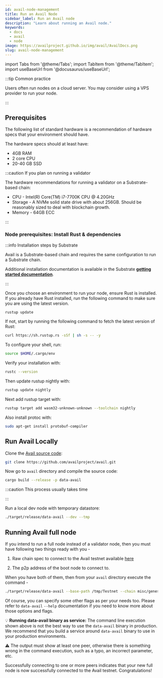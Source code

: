 ```yaml
---
id: avail-node-management
title: Run an Avail Node
sidebar_label: Run an Avail node
description: "Learn about running an Avail node."
keywords:
  - docs
  - avail
  - node
image: https://availproject.github.io/img/avail/AvailDocs.png
slug: avail-node-management
---
```

import Tabs from '@theme/Tabs';
import TabItem from '@theme/TabItem';
import useBaseUrl from '@docusaurus/useBaseUrl';

:::tip Common practice

Users often run nodes on a cloud server. You may consider using a VPS provider to run your node.

:::

## Prerequisites

The following list of standard hardware is a recommendation of hardware specs that your environment should
have.

The hardware specs should at least have:

* 4GB RAM
* 2 core CPU
* 20-40 GB SSD

:::caution If you plan on running a validator

The hardware recommendations for running a validator on a Substrate-based chain:

* CPU - Intel(R) Core(TM) i7-7700K CPU @ 4.20GHz
* Storage - A NVMe solid state drive with about 256GB. Should be reasonably sized to deal with
  blockchain growth.
* Memory - 64GB ECC

:::

### Node prerequisites: Install Rust & dependencies

:::info Installation steps by Substrate

Avail is a Substrate-based chain and requires the same configuration to run a Substrate chain.

Additional installation documentation is available in the Substrate
**[getting started documentation](https://docs.substrate.io/v3/getting-started/installation/)**.

:::

Once you choose an environment to run your node, ensure Rust is installed.
If you already have Rust installed, run the following command to make sure you are using the latest version.

```sh
rustup update
```

If not, start by running the following command to fetch the latest version of Rust:

```sh
curl https://sh.rustup.rs -sSf | sh -s -- -y
```

To configure your shell, run:

```sh
source $HOME/.cargo/env
```

Verify your installation with:

```sh
rustc --version
```

Then update rustup nightly with:

```sh
rustup update nightly
```

Next add rustup target with:

```sh
rustup target add wasm32-unknown-unknown --toolchain nightly
```

Also install protoc with:

```sh
sudo apt-get install protobuf-compiler
```

## Run Avail Locally

Clone the [Avail source code](https://github.com/availproject/avail.git):

```sh
git clone https://github.com/availproject/avail.git
```

Now go to `avail` directory and compile the source code:

```sh
cargo build --release -p data-avail
```

:::caution This process usually takes time

:::

Run a local dev node with temporary datastore:

```sh
./target/release/data-avail --dev --tmp
```

## Running Avail full node

If you intend to run a full node instead of a validator node, then you must have following two things ready with you -

1) Raw chain spec to connect to the Avail testnet available [here](http://testnet.avail.tools/chainspec.raw.json) 

2) The p2p address of the boot node to connect to.  

When you have both of them, then from your `avail` directory execute the command -

```bash
./target/release/data-avail --base-path /tmp/Testnet --chain misc/genesis/avail-testnet-raw-chain-spec.json --port 30333 --bootnodes /ip4/32.xxx.yyy.21/tcp/30333/p2p/12D3KoxxxxxxxxxxxxxxxxxxxxxxxxxxxxxxxxxxxxxxYwLNRAnW*
``` 

Of course, you can specify some other flags as per your needs too. Please refer to `data-avail` `--help` documentation if you need to know more about those options and flags.


💡  **Running data-avail binary as service:** The command line execution shown above is not the best way to use the `data-avail` binary in production. We recommend that you build a service around `data-avail` binary to use in your production environments. 


⚠️ The output must show at least one peer, otherwise there is something wrong in the command execution, such as a typo, an incorrect parameter, etc. 

Successfully connecting to one or more peers indicates that your new full node is now successfully connected to the Avail testnet. Congratulations!

